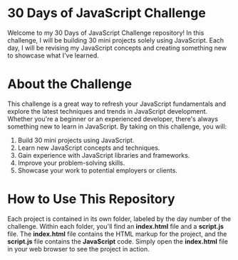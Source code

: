 
# 30 Days of JavaScript Challenge
Welcome to my 30 Days of JavaScript Challenge repository! In this challenge, I will be building 30 mini projects solely using JavaScript. Each day, I will be revising my JavaScript concepts and creating something new to showcase what I've learned.

 # About the Challenge
This challenge is a great way to refresh your JavaScript fundamentals and explore the latest techniques and trends in JavaScript development. Whether you're a beginner or an experienced developer, there's always something new to learn in JavaScript. By taking on this challenge, you will:

 1.  Build 30 mini projects using JavaScript.
2. Learn new JavaScript concepts and techniques.
3.  Gain experience with JavaScript libraries and frameworks.
4.  Improve your problem-solving skills.
5. Showcase your work to potential employers or clients.

 # How to Use This Repository
Each project is contained in its own folder, labeled by the day number of the challenge. Within each folder, you'll find an **index.html** file and a **script.js** file. The **index.html** file contains the HTML markup for the project, and the **script.js** file contains the **JavaScript** code. Simply open the **index.html** file in your web browser to see the project in action.
